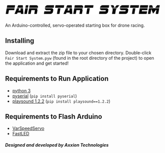 # ![Fair Start System](/assets/images/full_logo.png)

An Arduino-controlled, servo-operated starting box for drone racing.

## Installing

Download and extract the zip file to your chosen directory. Double-click `Fair Start System.pyw` (found in the root directory of the project) to open the application and get started!

## Requirements to Run Application

- [python 3](https://www.python.org/downloads/)
- [pyserial](https://pyserial.readthedocs.io/en/latest/) (`pip install pyserial`)
- [playsound 1.2.2](https://pypi.org/project/playsound/1.2.2/) (`pip install playsound==1.2.2`)

## Requirements to Flash Arduino

- [VarSpeedServo](https://github.com/netlabtoolkit/VarSpeedServo)
- [FastLED](https://github.com/FastLED/FastLED)

##### Designed and developed by Axxion Technologies
